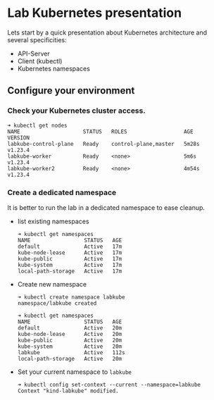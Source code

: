 # Lab Kubernetes presentation

Lets start by a quick presentation about Kubernetes architecture and several specificities:

* API-Server
* Client (kubectl)
* Kubernetes namespaces

## Configure your environment

### Check your Kubernetes cluster access.

```console
➜ kubectl get nodes
NAME                    STATUS   ROLES                  AGE     VERSION
labkube-control-plane   Ready    control-plane,master   5m28s   v1.23.4
labkube-worker          Ready    <none>                 5m6s    v1.23.4
labkube-worker2         Ready    <none>                 4m54s   v1.23.4
```

### Create a dedicated namespace

It is better to run the lab in a dedicated namespace to ease cleanup.

* list existing namespaces

  ```console
  ➜ kubectl get namespaces
  NAME                 STATUS   AGE
  default              Active   17m
  kube-node-lease      Active   17m
  kube-public          Active   17m
  kube-system          Active   17m
  local-path-storage   Active   17m
  ```

* Create new namespace

  ```console
  ➜ kubectl create namespace labkube
  namespace/labkube created

  ➜ kubectl get namespaces
  NAME                 STATUS   AGE
  default              Active   20m
  kube-node-lease      Active   20m
  kube-public          Active   20m
  kube-system          Active   20m
  labkube              Active   112s
  local-path-storage   Active   20m
  ```

* Set your current namespace to `labkube`

  ```console
  ➜ kubectl config set-context --current --namespace=labkube
  Context "kind-labkube" modified.
  ```
